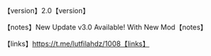 【version】2.0【version】

【notes】New Update v3.0 Available! With New Mod【notes】

【links】https://t.me/lutfilahdz/1008【links】
